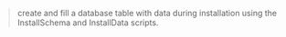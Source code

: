 >create and fill a database table with data during installation using the InstallSchema and InstallData scripts.